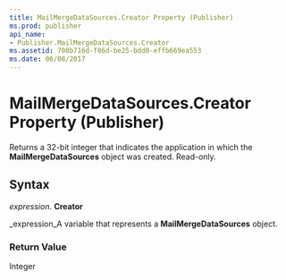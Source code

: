 ```yaml
---
title: MailMergeDataSources.Creator Property (Publisher)
ms.prod: publisher
api_name:
- Publisher.MailMergeDataSources.Creator
ms.assetid: 700b716d-f86d-be25-bdd0-effb669ea553
ms.date: 06/08/2017
---
```



# MailMergeDataSources.Creator Property (Publisher)

Returns a 32-bit integer that indicates the application in which the **MailMergeDataSources** object was created. Read-only.


## Syntax

 _expression_. **Creator**

 _expression_A variable that represents a **MailMergeDataSources** object.


### Return Value

Integer


